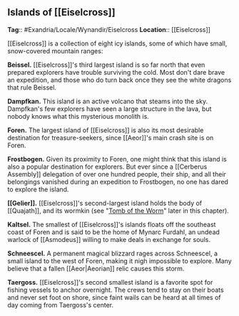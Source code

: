 ## Islands of [[Eiselcross]]
**Tag**:: #Exandria/Locale/Wynandir/Eiselcross
**Location**:: [[Eiselcross]]

[[Eiselcross]] is a collection of eight icy islands, some of which have small, snow-covered mountain ranges:

**Beissel.** [[Eiselcross]]'s third largest island is so far north that even prepared explorers have trouble surviving the cold. Most don't dare brave an expedition, and those who do turn back once they see the white dragons that rule Beissel.

**Dampfkan.** This island is an active volcano that steams into the sky. Dampfkan's few explorers have seen a large structure in the lava, but nobody knows what this mysterious monolith is.

**Foren.** The largest island of [[Eiselcross]] is also its most desirable destination for treasure-seekers, since [[Aeor]]'s main crash site is on Foren.

**Frostbogen.** Given its proximity to Foren, one might think that this island is also a popular destination for explorers. But ever since a [[Cerberus Assembly]] delegation of over one hundred people, their ship, and all their belongings vanished during an expedition to Frostbogen, no one has dared to explore the island.

**[[Gelier]].** [[Eiselcross]]'s second-largest island holds the body of [[Quajath]], and its wormkin (see "[Tomb of the Worm](https://www.dndbeyond.com/sources/egtw/[[wildemount]]-gazetteer-[[eiselcross]]#TomboftheWorm "[[Tomb of the Worm]]")" later in this chapter).

**Kaltsel.** The smallest of [[Eiselcross]]'s islands floats off the southeast coast of Foren and is said to be the home of Mynarc Furdahl, an undead warlock of [[Asmodeus]] willing to make deals in exchange for souls.

**Schneescel.** A permanent magical blizzard rages across Schneescel, a small island to the west of Foren, making it nigh impossible to explore. Many believe that a fallen [[Aeor|Aeorian]] relic causes this storm.

**Taergoss.** [[Eiselcross]]'s second smallest island is a favorite spot for fishing vessels to anchor overnight. The crews tend to stay on their boats and never set foot on shore, since faint wails can be heard at all times of day coming from Taergoss's center.